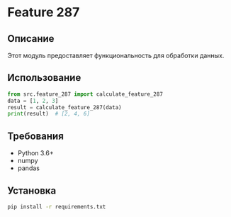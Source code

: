 # Feature 287
## Описание
Этот модуль предоставляет функциональность для обработки данных.
## Использование
```python
from src.feature_287 import calculate_feature_287
data = [1, 2, 3]
result = calculate_feature_287(data)
print(result)  # [2, 4, 6]
```
## Требования
- Python 3.6+
- numpy
- pandas
## Установка
```bash
pip install -r requirements.txt
```
